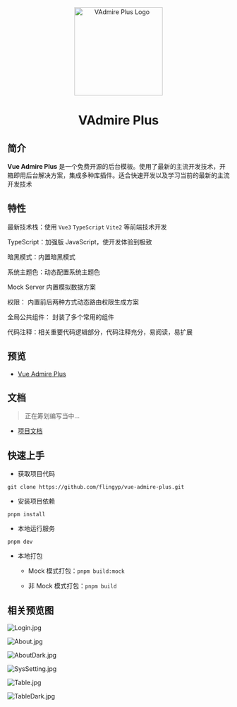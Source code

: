 <div align="center">
	<img width="200" height="200" src="https://gitee.com/xiaopeng77/typora-img/raw/master/img/VPlusAdminLogo.png" alt="VAdmire Plus Logo" />
  <h1>
    VAdmire Plus
  </h1>
</div>

## 简介

**Vue Admire Plus** 是一个免费开源的后台模板。使用了最新的主流开发技术，开箱即用后台解决方案，集成多种库插件。适合快速开发以及学习当前的最新的主流开发技术

## 特性

最新技术栈：使用 `Vue3` `TypeScript` `Vite2` 等前端技术开发

TypeScript：加强版 JavaScript，使开发体验到极致

暗黑模式：内置暗黑模式

系统主题色：动态配置系统主题色

Mock Server 内置模拟数据方案

权限： 内置前后两种方式动态路由权限生成方案

全局公共组件： 封装了多个常用的组件

代码注释：相关重要代码逻辑部分，代码注释充分，易阅读，易扩展

## 预览

- [Vue Admire Plus](https://VAdmire.top)

## 文档

> 正在筹划编写当中...

- [项目文档]()

## 快速上手

- 获取项目代码

`git clone https://github.com/flingyp/vue-admire-plus.git`

- 安装项目依赖

`pnpm install`

- 本地运行服务

`pnpm dev`

- 本地打包

  - Mock 模式打包：`pnpm build:mock`

  - 非 Mock 模式打包：`pnpm build`

## 相关预览图

![Login.jpg](https://p3-juejin.byteimg.com/tos-cn-i-k3u1fbpfcp/d10da34008f14c4eb104d0097e785160~tplv-k3u1fbpfcp-watermark.image?)

![About.jpg](https://p9-juejin.byteimg.com/tos-cn-i-k3u1fbpfcp/96810aae794e4f36abf476829bfed491~tplv-k3u1fbpfcp-watermark.image?)

![AboutDark.jpg](https://p1-juejin.byteimg.com/tos-cn-i-k3u1fbpfcp/b08c0fb89cb64c5cab7af83f71f5688f~tplv-k3u1fbpfcp-watermark.image?)

![SysSetting.jpg](https://p3-juejin.byteimg.com/tos-cn-i-k3u1fbpfcp/45ae7077d3084333a4db4a694d26afa7~tplv-k3u1fbpfcp-watermark.image?)

![Table.jpg](https://p3-juejin.byteimg.com/tos-cn-i-k3u1fbpfcp/24144f6a693b46749a004b6de3766012~tplv-k3u1fbpfcp-watermark.image?)

![TableDark.jpg](https://p1-juejin.byteimg.com/tos-cn-i-k3u1fbpfcp/3c26e21fa9d44399a41120c29c2cc5ea~tplv-k3u1fbpfcp-watermark.image?)

